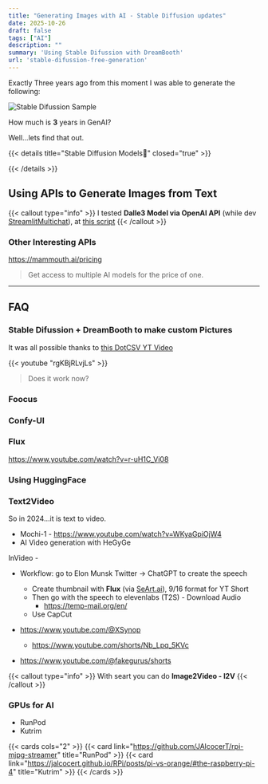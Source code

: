 ```yaml
---
title: "Generating Images with AI - Stable Diffusion updates"
date: 2025-10-26
draft: false
tags: ["AI"]
description: ""
summary: 'Using Stable Difussion with DreamBooth'
url: 'stable-difussion-free-generation'
---
```


Exactly Three years ago from this moment I was able to generate the following:

![Stable Difussion Sample](/blog_img/GenAI/jalcocert-author.png)

How much is **3** years in GenAI? 

Well...lets find that out.


{{< details title="Stable Diffusion Models📌" closed="true" >}}

{{< /details >}}

## Using APIs to Generate Images from Text 

{{< callout type="info" >}}
I tested **Dalle3 Model via OpenAI API** (while dev [StreamlitMultichat](https://github.com/JAlcocerT/Streamlit-MultiChat/tree/main)), at [this script](https://github.com/JAlcocerT/Streamlit-MultiChat/blob/main/Z_Tests/Pict_for_SliDev-DaLLe/Dalle3SliDev.py)
{{< /callout >}}

### Other Interesting APIs

https://mammouth.ai/pricing

> Get access to multiple AI models for the price of one.

---

## FAQ

### Stable Difussion + DreamBooth to make custom Pictures

It was all possible thanks to [this DotCSV YT Video](https://www.youtube.com/watch?v=rgKBjRLvjLs)

<!-- {{< youtube id="v=rgKBjRLvjLs" autoplay="false" >}} -->
{{< youtube "rgKBjRLvjLs" >}}

> Does it work now?

### Foocus

### Confy-UI

### Flux

https://www.youtube.com/watch?v=r-uH1C_Vi08

### Using HuggingFace


### Text2Video

So in 2024...it is text to video.

* Mochi-1 - https://www.youtube.com/watch?v=WKyaGpiOjW4
* AI Video generation with HeGyGe

InVideo - 

* Workflow: go to Elon Munsk Twitter -> ChatGPT to create the speech
    * Create thumbnail with **Flux** (via [SeArt.ai](https://www.seaart.ai/)), 9/16 format for YT Short
    * Then go with the speech to elevenlabs (T2S) - Download Audio
        * https://temp-mail.org/en/
    * Use CapCut

* https://www.youtube.com/@XSynop
    * https://www.youtube.com/shorts/Nb_Lpq_5KVc
* https://www.youtube.com/@fakegurus/shorts

{{< callout type="info" >}}
With seart you can do **Image2Video - I2V**
{{< /callout >}}

### GPUs for AI

* RunPod
* Kutrim


{{< cards cols="2" >}}
  {{< card link="https://github.com/JAlcocerT/rpi-mjpg-streamer" title="RunPod" >}}
  {{< card link="https://jalcocert.github.io/RPi/posts/pi-vs-orange/#the-raspberry-pi-4" title="Kutrim" >}}
{{< /cards >}}